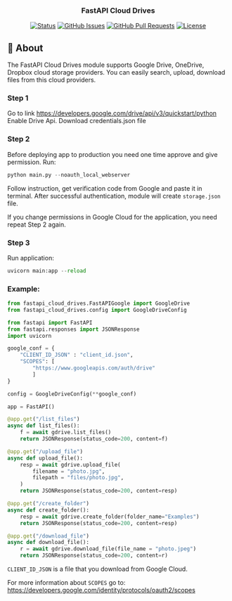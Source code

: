 <h3 align="center">FastAPI Cloud Drives</h3>

<div align="center">

[![Status](https://img.shields.io/badge/status-active-success.svg)]()
[![GitHub Issues](https://img.shields.io/github/issues/kylelobo/The-Documentation-Compendium.svg)](https://github.com/MadeByMads/fastapi-cloud-drives/issues)
[![GitHub Pull Requests](https://img.shields.io/github/issues-pr/kylelobo/The-Documentation-Compendium.svg)](https://github.com/MadeByMads/fastapi-cloud-drives/pulls)
[![License](https://img.shields.io/badge/license-MIT-blue.svg)](/LICENSE)

</div>


## 🧐 About <a name = "about"></a>

The FastAPI Cloud Drives module supports Google Drive, OneDrive, Dropbox cloud storage providers. You can easily search, upload, download files from this cloud providers. 

### Step 1
Go to link https://developers.google.com/drive/api/v3/quickstart/python
Enable Drive Api.
Download credentials.json file

### Step 2
Before deploying app to production you need one time approve and give permission.
Run:
```python
python main.py --noauth_local_webserver
```
Follow instruction, get verification code from Google and paste it in terminal. 
After successful authentication, module will create ```storage.json``` file. 

If you change permissions in Google Cloud for the application, you need repeat Step 2 again.

### Step 3
Run application:
```python
uvicorn main:app --reload
```

### Example:

```python
from fastapi_cloud_drives.FastAPIGoogle import GoogleDrive
from fastapi_cloud_drives.config import GoogleDriveConfig

from fastapi import FastAPI
from fastapi.responses import JSONResponse
import uvicorn

google_conf = {
    "CLIENT_ID_JSON" : "client_id.json",
    "SCOPES": [
        "https://www.googleapis.com/auth/drive"
        ]
}

config = GoogleDriveConfig(**google_conf)

app = FastAPI()

@app.get("/list_files")
async def list_files():
    f = await gdrive.list_files()
    return JSONResponse(status_code=200, content=f)

@app.get("/upload_file")
async def upload_file():
    resp = await gdrive.upload_file(
        filename = "photo.jpg",
        filepath = "files/photo.jpg",
    )
    return JSONResponse(status_code=200, content=resp)

@app.get("/create_folder")
async def create_folder():
    resp = await gdrive.create_folder(folder_name="Examples")
    return JSONResponse(status_code=200, content=resp)

@app.get("/download_file")
async def download_file():
    r = await gdrive.download_file(file_name = "photo.jpeg")
    return JSONResponse(status_code=200, content=r)
```

```CLIENT_ID_JSON``` is a file that you download from Google Cloud.

For more information about ```SCOPES``` go to: https://developers.google.com/identity/protocols/oauth2/scopes
